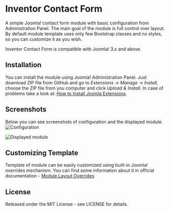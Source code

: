 # Inventor Contact Form
A simple Joomla! contact form module with basic configuration from Administration Panel. The main goal of the module is full control over layout. By default module template uses only few Bootstrap classes and no styles, so you can customize it as you wish.

Inventor Contact Form is compatible with Joomla! 3.x and above.

## Installation
You can install the module using Joomla! Administration Panel. Just download ZIP file from GitHub and go to *Extensions* -> *Manage* -> *Install*, choose the ZIP file from you computer and click *Upload & Install*. In case of problems take a look at: [How to Install Joomla Extensions](https://www.siteground.com/tutorials/joomla/install-joomla-extension.htm).

## Screenshots
Below you can see screenshots of configuration and the displayed module.
![Configuration](https://cloud.githubusercontent.com/assets/1911925/10375476/f991a360-6df8-11e5-8c5d-886da71be06a.png)

![Displayed module](https://cloud.githubusercontent.com/assets/1911925/10375476/f991a360-6df8-11e5-8c5d-886da71be06a.png)

## Customizing Template
Template of module can be easily customized using built-in Joomla! overrides mechanism. You can find some information about it in official documentation -  [Module Layout Overrides](https://docs.joomla.org/Understanding_Output_Overrides#Module_Layout_Overrides)

## License
Released under the MIT License - see LICENSE for details.